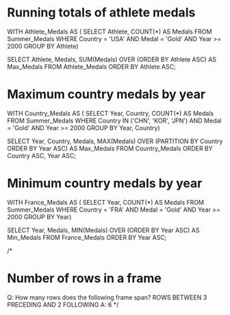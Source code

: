 # Running totals of athlete medals
WITH Athlete_Medals AS (
  SELECT
    Athlete, COUNT(*) AS Medals
  FROM Summer_Medals
  WHERE
    Country = 'USA' AND Medal = 'Gold'
    AND Year >= 2000
  GROUP BY Athlete)

SELECT
  Athlete,
  Medals,
  SUM(Medals) OVER (ORDER BY Athlete ASC) AS Max_Medals
FROM Athlete_Medals
ORDER BY Athlete ASC;

# Maximum country medals by year

WITH Country_Medals AS (
  SELECT
    Year, Country, COUNT(*) AS Medals
  FROM Summer_Medals
  WHERE
    Country IN ('CHN', 'KOR', 'JPN')
    AND Medal = 'Gold' AND Year >= 2000
  GROUP BY Year, Country)

SELECT
  Year,
  Country,
  Medals,
  MAX(Medals) OVER (PARTITION BY Country ORDER BY Year ASC) AS Max_Medals
FROM Country_Medals
ORDER BY Country ASC, Year ASC;

# Minimum country medals by year
WITH France_Medals AS (
  SELECT
    Year, COUNT(*) AS Medals
  FROM Summer_Medals
  WHERE
    Country = 'FRA'
    AND Medal = 'Gold' AND Year >= 2000
  GROUP BY Year)

SELECT
  Year,
  Medals,
  MIN(Medals) OVER (ORDER BY Year ASC) AS Min_Medals
FROM France_Medals
ORDER BY Year ASC;

/*
# Number of rows in a frame
Q: How many rows does the following frame span?
   ROWS BETWEEN 3 PRECEDING AND 2 FOLLOWING
A: 6
*/
